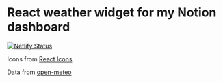 # React weather widget for my Notion dashboard

[![Netlify Status](https://api.netlify.com/api/v1/badges/815f00d8-ea83-45f8-8235-ce4006192c39/deploy-status)](https://app.netlify.com/sites/jacobreactweatherwidget/deploys)

Icons from [React Icons](https://react-icons.github.io/react-icons/)

Data from [open-meteo](https://open-meteo.com/en/docs)
